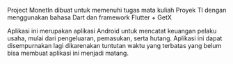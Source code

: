 Project MonetIn dibuat untuk memenuhi tugas mata kuliah Proyek TI dengan menggunakan bahasa Dart dan framework Flutter + GetX

Aplikasi ini merupakan aplikasi Android untuk mencatat keuangan pelaku usaha, mulai dari pengeluaran, pemasukan, serta hutang. Aplikasi ini dapat disempurnakan lagi dikarenakan tuntutan waktu yang terbatas yang belum bisa membuat aplikasi ini menjadi matang.
